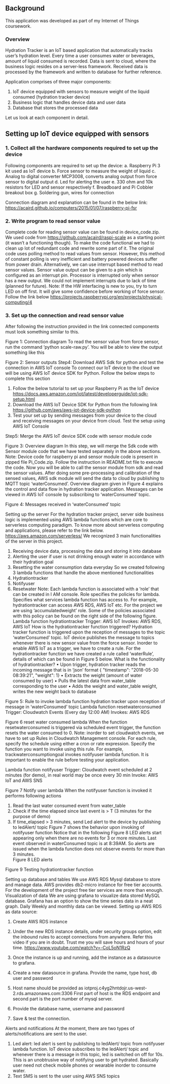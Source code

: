 ## Background
This application was developed as part of my Internet of Things coursework.

### Overview

Hydration Tracker is an IoT based application that automatically tracks user’s hydration level. Every time a user consumes water or beverages, amount of liquid consumed is recorded. Data is sent to cloud, where the business logic resides on a server-less framework. Received data is processed by the framework and written to database for further reference.

Application comprises of three major components:
1.  IoT device equipped with sensors to measure weight of the liquid consumed (hydration tracker device)
2.	Business logic that handles device data and user data
3.	Database that stores the processed data

Let us look at each component in detail.

## Setting up IoT device equipped with sensors

### 1. Collect all the hardware components required to set up the device
Following components are required to set up the device:
a.	Raspberry Pi 3 kit used as IoT device
b.	Force sensor to measure the weight of liquid
c.	Analog to digital converter MCP3008, converts analog output from force sensor to digital output
d.	Led for alerting the user
e.	330 ohm and 10k resistors for LED and sensor respectively
f.	Breadboard and Pi Cobbler breakout box
g.	Soldering gun, wires for connection

Connection diagram and explanation can be found in the below link:
https://acaird.github.io/computers/2015/01/07/raspberry-pi-fsr
### 2. Write program to read sensor value 
Complete code for reading sensor value can be found in device_code.zip. We used code from https://github.com/acaird/raspi-scale as a starting point (it wasn’t a functioning though). To make the code functional we had to clean up lot of redundant code and rewrite some part of it. The original code uses polling method to read values from sensor. However, this method of constant polling is very inefficient and battery powered devices suffer from power drain. Alternatively, we can use interrupt based method to read sensor values. Sensor value output can be given to a pin which is configured as an interrupt pin. Processor is interrupted only when sensor has a new output. We could not implement interrupts due to lack of time (planned for future).
Note: If the HW interfacing is new to you, try to turn LED on off first. It will give some confidence before working of force sensor. Follow the link below
https://projects.raspberrypi.org/en/projects/physical-computing/4
### 3. Set up the connection and read sensor value
After following the instruction provided in the link connected components must look something similar to this.

Figure 1: Connection diagram
To read the sensor value from force sensor, run the command ‘python scale-raw.py’. You will be able to view the output something like this
 
Figure 2: Sensor outputs
Step4: Download AWS Sdk for python and test the connection in AWS IoT console
To connect our IoT device to the cloud we will be using AWS IoT device SDK for Python. Follow the below steps to complete this section
1.	Follow the below tutorial to set up your Raspberry Pi as the IoT device https://docs.aws.amazon.com/iot/latest/developerguide/iot-sdk-setup.html 
2.	Download the AWS IoT Device SDK for Python from the following link https://github.com/aws/aws-iot-device-sdk-python 
3.	Test your set up by sending messages from your device to the cloud and receiving messages on your device from cloud. Test the setup using AWS IoT Console

Step5: Merge the AWS IoT device SDK code with sensor module code




 

                                      
Figure 3: Overview diagram
In this step, we will merge the Sdk code with Sensor module code that we have tested separately in the above sections. 
Note: Device code for raspberry pi and sensor module code is present in zipped file Pi_Code.zip. Follow the instruction in README.txt file to execute the code.
Now you will be able to call the sensor module from sdk and read the sensor values. After doing some pre-processing and calibration of the sensed values, AWS sdk module will send the data to cloud by publishing to MQTT topic ‘waterConsumed’. Overview diagram given in Figure 4 explains the control and data flow in hydration tracker application.
Messages can be viewed in AWS IoT console by subscribing to ‘waterConsumed’ topic.
 
Figure 4: Messages received in ‘waterConsumed’ topic



Setting up the server 
For the hydration tracker project, server side business logic is implemented using AWS lambda functions which are core to serverless computing paradigm. To know more about serverless computing and applications, please refer to the link below.
https://aws.amazon.com/serverless/ 
We recognized 3 main functionalities of the server in this project. 
1.	Receiving device data, processing the data and storing it into database
2.	Alerting the user if user is not drinking enough water in accordance with their hydration goal
3.	Resetting the water consumption data everyday
So we created following 3 lambda functions that handle the above mentioned functionalities
1.	Hydrationtracker
2.	Notifyuser
3.	Resetwater
Note: Each lambda function is associated with a ‘role’ that can be created in I AM console. Role specifies the policies for lambda. Specifies what services lambda function has access to. For example, hydrationtracker can access AWS RDS, AWS IoT etc. For the project we are using ‘accumulatedweight’ role. Some of the policies associated with this policy can be found on the right side of the following figure.
Lambda function hydrationtracker
Trigger: AWS IoT
Invokes: AWS RDS, AWS IoT
How is the hydrationtracker function triggered?
Hydration tracker function is triggered upon the reception of messages to the topic ‘waterConsumed’ topic. IoT device publishes the message to topics whenever there is new sensor value from the force sensor. Inorder to enable AWS IoT as a trigger, we have to create a rule. For the hydrationtracker function we have created a rule called ‘waterRule’, details of which can be found in Figure 5 below.
What is the functionality of hydrationtracker?
•	Upon trigger, hydration tracker reads the incoming message that is in ‘json’ format
{
  "timestamp": "2018-05-30 08:39:21",
  "weight": 1}
•	Extracts the weight (amount of water consumed by user)
•	Pulls the latest data from water_table corresponding to the user
•	Adds the weight and water_table weight, writes the new weight back to database
  
Figure 5: Rule to invoke lambda function hydration tracker upon reception of message in ‘waterConsumed’ topic
Lambda function resetwaterconsumed
Trigger: Cloudwatch Events (Every day 12:00 AM)
Invokes: AWS RDS
 
Figure 6 reset water consumed lambda 
When the function resetwaterconsumed is triggered via scheduled event trigger, the function resets the water consumed to 0.
Note: inorder to set cloudwatch events, we have to set up Rules in Cloudwatch Management console. For each rule, specify the schedule using either a cron or rate expression. Specify the function you want to invoke using this rule. For example, trackwaterconsumptiongoal invokes notifyuser lambda function. It is important to enable the rule before testing your application. 
 
Lambda function notifyuser
Trigger: Cloudwatch event scheduled at 2 minutes (for demo), in real world may be once every 30 min
Invoke: AWS IoT and AWS SNS
 
Figure 7 Notify user lambda
When the notifyuser function is invoked it performs following actions
1.	Read the last water consumed event from water_table
2.	Check if the time elapsed since last event is > T (3 minutes for the purpose of demo)
3.	If time_elapsed > 3 minutes, send Led alert to the device by publishing to ledAlert/<userid> topic
Figure 7 shows the behavior upon invoking of notifyuser function
Notice that in the following Figure 8 LED alerts start appearing only when there are no events for 3 or more minutes. Last event observed in waterConsumed topic is at 8:39AM. So alerts are issued when the lambda function does not observe events for more than 3 minutes.  
Figure 8 LED alerts


 
Figure 9 Testing hydrationtracker function

Setting up database and tables
We use AWS RDS Mysql database to store and manage data. AWS provides db2-micro instance for free tier accounts. For the development of the project free tier services are more than enough. 
Visualization of data
We are using grafana to visualize data stored MySQL database. Grafana has an option to show the time series data in a neat graph. Daily Weekly and monthly data can be viewed. 
Setting up AWS RDS as data source:
1.	Create AWS RDS instance
1.	Under the new RDS instance details, under security groups option, edit the inbound rules to accept connections from anywhere. Refer this video if you are in doubt. Trust me you will save hours and hours of your time.  https://www.youtube.com/watch?v=-CoL5oN1RzQ
2.	Once the instance is up and running, add the instance as a datasource to grafana.
3.	Create a new datasource in grafana. Provide the name, type host, db user and password 
 
4.	Host name should be provided as 
iotproj.c4yg2hntdojr.us-west-2.rds.amazonaws.com:3306
First part of host is the RDS endpoint and second part is the port number of mysql server.
5.	Provide the database name, username and password
6.	Save & test the connection.




Alerts and notifications 
At the moment, there are two types of alerts/notifications are sent to the user.
1.	Led alert: led alert is sent by publishing to ledAlert/<userid> topic from notifyuser lambda function. IoT device subscribes to the ledAlert/<userid> topic and whenever there is a message in this topic, led is switched on off for 10s. This is an unobtrusive way of notifying user to get hydrated. Basically user need not check mobile phones or wearable inorder to consume water. 
2.	Text SMS is sent to the user using AWS SNS topics



